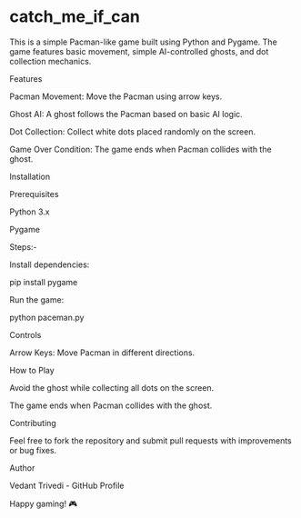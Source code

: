 # catch_me_if_can

This is a simple Pacman-like game built using Python and Pygame. The game features basic movement, simple AI-controlled ghosts, and dot collection mechanics.

Features

Pacman Movement: Move the Pacman using arrow keys.

Ghost AI: A ghost follows the Pacman based on basic AI logic.

Dot Collection: Collect white dots placed randomly on the screen.

Game Over Condition: The game ends when Pacman collides with the ghost.

Installation

Prerequisites

Python 3.x

Pygame

Steps:-

Install dependencies:

pip install pygame

Run the game:

python paceman.py

Controls

Arrow Keys: Move Pacman in different directions.

How to Play

Avoid the ghost while collecting all dots on the screen.

The game ends when Pacman collides with the ghost.

Contributing

Feel free to fork the repository and submit pull requests with improvements or bug fixes.

Author

Vedant Trivedi - GitHub Profile

Happy gaming! 🎮

